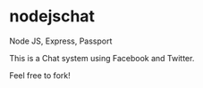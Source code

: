 nodejschat
==========

Node JS, Express, Passport

This is a Chat system using Facebook and Twitter.

Feel free to fork!
